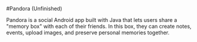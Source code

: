 #Pandora (Unfinished)

Pandora is a social Android app built with Java that lets users share a "memory box" with each of their friends. In this box, they can create notes, events, upload images, and preserve personal memories together.
